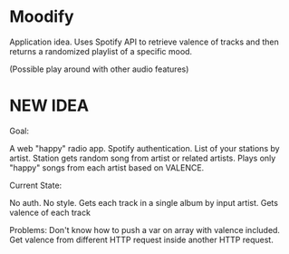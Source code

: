 # Moodify

Application idea. 
Uses Spotify API to retrieve valence of tracks and then returns a randomized playlist of a specific mood.

(Possible play around with other audio features)

# NEW IDEA

Goal:

  A web "happy" radio app.
  Spotify authentication.
  List of your stations by artist.
  Station gets random song from artist or related artists.
    Plays only "happy" songs from each artist based on VALENCE.




Current State:

  No auth.
  No style.
  Gets each track in a single album by input artist.
  Gets valence of each track
  
  Problems:
    Don't know how to push a var on array with valence included.
      Get valence from different HTTP request inside another HTTP request.
